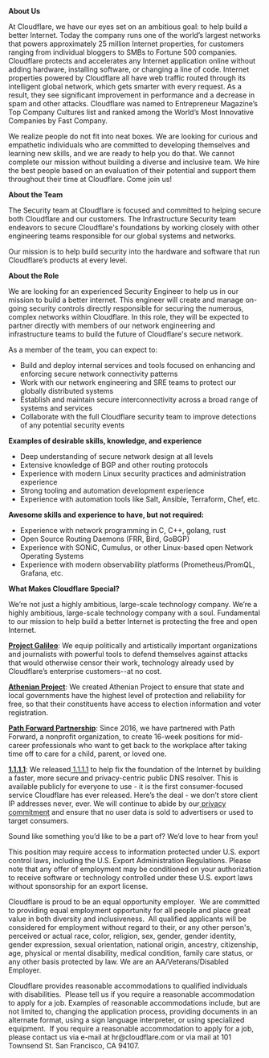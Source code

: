 <div class="content-intro">
	<div><strong>About Us</strong></div>
	<div>
		<p><span style="font-weight: 400;">At Cloudflare, we have our eyes set on an ambitious goal: to help build a better Internet. Today the company runs one of the world’s largest networks that powers approximately 25 million Internet properties, for customers ranging from individual bloggers to SMBs to Fortune 500 companies. Cloudflare protects and accelerates any Internet application online without adding hardware, installing software, or changing a line of code. Internet properties powered by Cloudflare all have web traffic routed through its intelligent global network, which gets smarter with every request. As a result, they see significant improvement in performance and a decrease in spam and other attacks. Cloudflare was named to Entrepreneur Magazine’s Top Company Cultures list and ranked among the World’s Most Innovative Companies by Fast Company.</span><span style="font-weight: 400;">&nbsp;</span></p>
		<p><span style="font-weight: 400;">We realize people do not fit into neat boxes. We are looking for curious and empathetic individuals who are committed to developing themselves and learning new skills, and we are ready to help you do that. We cannot complete our mission without building a diverse and inclusive team. We hire the best people based on an evaluation of their potential and support them throughout their time at Cloudflare. Come join us!&nbsp;</span></p>
	</div>
</div>
<p><strong>About the Team</strong></p>
<p><span style="font-weight: 400;">The Security team at Cloudflare is focused and committed to helping secure both Cloudflare and our customers. The Infrastructure Security team endeavors to secure Cloudflare's foundations by working closely with other engineering teams responsible for our global systems and networks.</span></p>
<p><span style="font-weight: 400;">Our mission is to help build security into the hardware and software that run Cloudflare’s products at every level.&nbsp;</span></p>
<p><strong>About the Role</strong></p>
<p><span style="font-weight: 400;">We are looking for an experienced Security Engineer to help us in our mission to build a better internet. This engineer will create and manage on-going security controls directly responsible for securing the numerous, complex networks within Cloudflare. In this role, they will be expected to partner directly with members of our network engineering and infrastructure teams to build the future of Cloudflare's secure network.</span></p>
<p><span style="font-weight: 400;">As a member of the team, you can expect to:</span></p>
<ul>
	<li style="font-weight: 400;"><span style="font-weight: 400;">Build and deploy internal services and tools focused on enhancing and enforcing secure network connectivity patterns</span></li>
	<li style="font-weight: 400;"><span style="font-weight: 400;">Work with our network engineering and SRE teams to protect our globally distributed systems</span></li>
	<li style="font-weight: 400;"><span style="font-weight: 400;">Establish and maintain secure interconnectivity across a broad range of systems and services</span></li>
	<li style="font-weight: 400;"><span style="font-weight: 400;">Collaborate with the full Cloudflare security team to improve detections of any potential security events</span></li>
</ul>
<p><strong>Examples of desirable skills, knowledge, and experience</strong></p>
<ul>
	<li style="font-weight: 400;"><span style="font-weight: 400;">Deep understanding of secure network design at all levels</span></li>
	<li style="font-weight: 400;"><span style="font-weight: 400;">Extensive knowledge of BGP and other routing protocols</span></li>
	<li style="font-weight: 400;"><span style="font-weight: 400;">Experience with modern Linux security practices and administration experience</span></li>
	<li style="font-weight: 400;"><span style="font-weight: 400;">Strong tooling and automation development experience</span></li>
	<li style="font-weight: 400;"><span style="font-weight: 400;">Experience with automation tools like Salt, Ansible, Terraform, Chef, etc.</span></li>
</ul>
<p><strong>Awesome skills and experience to have, but not required:</strong></p>
<ul>
	<li style="font-weight: 400;"><span style="font-weight: 400;">Experience with network programming in C, C++, golang, rust</span></li>
	<li style="font-weight: 400;"><span style="font-weight: 400;">Open Source Routing Daemons (FRR, Bird, GoBGP)</span></li>
	<li style="font-weight: 400;"><span style="font-weight: 400;">Experience with SONiC, Cumulus, or other Linux-based open Network Operating Systems&nbsp;</span></li>
	<li style="font-weight: 400;"><span style="font-weight: 400;">Experience with modern observability platforms (Prometheus/PromQL, Grafana, etc.</span></li>
</ul>
<div class="content-conclusion">
	<p><strong>What Makes Cloudflare Special?</strong></p>
	<p><span style="font-weight: 400;">We’re not just a highly ambitious, large-scale technology company. We’re a highly ambitious, large-scale technology company with a soul. Fundamental to our mission to help build a better Internet is protecting the free and open Internet.</span></p>
	<p><a href="https://blog.cloudflare.com/protecting-free-expression-online/"><strong>Project Galileo</strong></a><span style="font-weight: 400;">: We equip politically and artistically important organizations and journalists with powerful tools to defend themselves against attacks that would otherwise censor their work, technology already used by Cloudflare’s enterprise customers--at no cost.</span></p>
	<p><strong><a href="https://www.cloudflare.com/athenian/">Athenian Project</a></strong><span style="font-weight: 400;">: We created Athenian Project to ensure that state and local governments have the highest level of protection and reliability for free, so that their constituents have access to election information and voter registration.</span></p>
	<p><a href="https://blog.cloudflare.com/tag/path-forward/"><strong>Path Forward Partnership</strong></a><span style="font-weight: 400;">: Since 2016, we have partnered with Path Forward, a nonprofit organization, to create 16-week positions for mid-career professionals who want to get back to the workplace after taking time off to care for a child, parent, or loved one.</span></p>
	<p><a href="https://1.1.1.1/"><strong>1.1.1.1</strong></a><span style="font-weight: 400;">: We released</span><a href="https://1.1.1.1/"> <span style="font-weight: 400;">1.1.1.1</span></a><span style="font-weight: 400;"> to help fix the foundation of the Internet by building a faster, more secure and privacy-centric public DNS resolver. This is available publicly for everyone to use - it is the first consumer-focused service Cloudflare has ever released. Here’s the deal - we don’t store client IP addresses never, ever. We will continue to abide by our</span><a href="https://developers.cloudflare.com/1.1.1.1/privacy/public-dns-resolver"> privacy commitment</a><span style="font-weight: 400;"> and ensure that no user data is sold to advertisers or used to target consumers.</span></p>
	<p><span style="font-weight: 400;">Sound like something you’d like to be a part of? We’d love to hear from you!</span></p>
	<p><span style="font-weight: 400;">This position may require access to information protected under U.S. export control laws, including the U.S. Export Administration Regulations. Please note that any offer of employment may be conditioned on your authorization to receive software or technology controlled under these U.S. export laws without sponsorship for an export license.</span></p>
	<p><span style="font-weight: 400;">Cloudflare is proud to be an equal opportunity employer. &nbsp;We are committed to providing equal employment opportunity for all people and place great value in both diversity and inclusiveness. &nbsp;All qualified applicants will be considered for employment without regard to their, or any other person's, perceived or actual</span> <span style="font-weight: 400;">race, color, religion, sex, gender, gender identity, gender expression, sexual orientation, national origin, ancestry, citizenship, age, physical or mental disability, medical condition, family care status, or any other basis protected by law. </span><span style="font-weight: 400;">We are an AA/Veterans/Disabled Employer.</span></p>
	<p><span style="font-weight: 400;">Cloudflare provides reasonable accommodations to qualified individuals with disabilities. &nbsp;Please tell us if you require a reasonable accommodation to apply for a job. Examples of reasonable accommodations include, but are not limited to, changing the application process, providing documents in an alternate format, using a sign language interpreter, or using specialized equipment. &nbsp;If you require a reasonable accommodation to apply for a job, please contact us via e-mail at </span><span style="font-weight: 400;">hr@cloudflare.com</span><span style="font-weight: 400;"> or via mail at 101 Townsend St. San Francisco, CA 94107.</span></p>
</div>